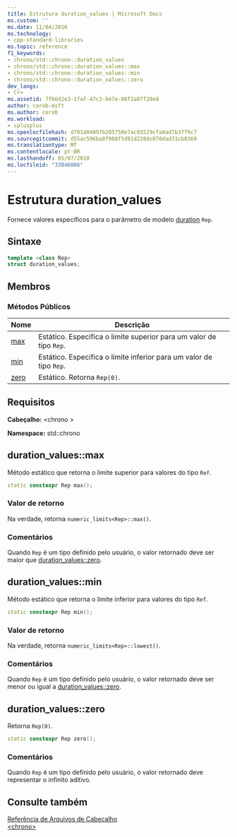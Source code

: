 ```yaml
---
title: Estrutura duration_values | Microsoft Docs
ms.custom: ''
ms.date: 11/04/2016
ms.technology:
- cpp-standard-libraries
ms.topic: reference
f1_keywords:
- chrono/std::chrono::duration_values
- chrono/std::chrono::duration_values::max
- chrono/std::chrono::duration_values::min
- chrono/std::chrono::duration_values::zero
dev_langs:
- C++
ms.assetid: 7f66d2e3-1faf-47c3-b47e-08f2a87f20e8
author: corob-msft
ms.author: corob
ms.workload:
- cplusplus
ms.openlocfilehash: d781d04097b205750e7ac65529cfa8ad7b37f9c7
ms.sourcegitcommit: d55ac596ba8f908f5d91d228dc070dad31cb8360
ms.translationtype: MT
ms.contentlocale: pt-BR
ms.lasthandoff: 05/07/2018
ms.locfileid: "33846006"
---
```

# <a name="durationvalues-structure"></a>Estrutura duration_values

Fornece valores específicos para o parâmetro de modelo [duration](../standard-library/duration-class.md) `Rep`.

## <a name="syntax"></a>Sintaxe

```cpp
template <class Rep>
struct duration_values;
```

## <a name="members"></a>Membros

### <a name="public-methods"></a>Métodos Públicos

|Nome|Descrição|
|----------|-----------------|
|[max](#max)|Estático. Especifica o limite superior para um valor de tipo `Rep`.|
|[min](#min)|Estático. Especifica o limite inferior para um valor de tipo `Rep`.|
|[zero](#zero)|Estático. Retorna `Rep(0)`.|

## <a name="requirements"></a>Requisitos

**Cabeçalho:** \<chrono >

**Namespace:** std::chrono

## <a name="max"></a>  duration_values::max

Método estático que retorna o limite superior para valores do tipo `Ref`.

```cpp
static constexpr Rep max();
```

### <a name="return-value"></a>Valor de retorno

Na verdade, retorna `numeric_limits<Rep>::max()`.

### <a name="remarks"></a>Comentários

Quando `Rep` é um tipo definido pelo usuário, o valor retornado deve ser maior que [duration_values::zero](#zero).

## <a name="min"></a>  duration_values::min

Método estático que retorna o limite inferior para valores do tipo `Ref`.

```cpp
static constexpr Rep min();
```

### <a name="return-value"></a>Valor de retorno

Na verdade, retorna `numeric_limits<Rep>::lowest()`.

### <a name="remarks"></a>Comentários

Quando `Rep` é um tipo definido pelo usuário, o valor retornado deve ser menor ou igual a [duration_values::zero](#zero).

## <a name="zero"></a>  duration_values::zero

Retorna `Rep(0)`.

```cpp
static constexpr Rep zero();
```

### <a name="remarks"></a>Comentários

Quando `Rep` é um tipo definido pelo usuário, o valor retornado deve representar o infinito aditivo.

## <a name="see-also"></a>Consulte também

[Referência de Arquivos de Cabeçalho](../standard-library/cpp-standard-library-header-files.md)<br/>
[\<chrono>](../standard-library/chrono.md)<br/>
